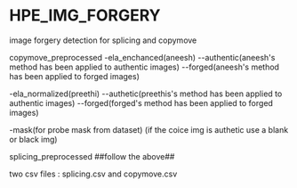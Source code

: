 # HPE_IMG_FORGERY
image forgery detection for splicing and copymove

copymove_preprocessed 
-ela_enchanced(aneesh)
--authentic(aneesh's method has been applied to authentic images)
--forged(aneesh's method has been applied to forged images)

-ela_normalized(preethi)
--authetic(preethis's method has been applied to authentic images)
--forged(forged's method has been applied to forged images)

-mask(for probe mask from dataset) (if the coice img is authetic use a blank or black img)

splicing_preprocessed
##follow the above##

two csv files : splicing.csv and copymove.csv 
